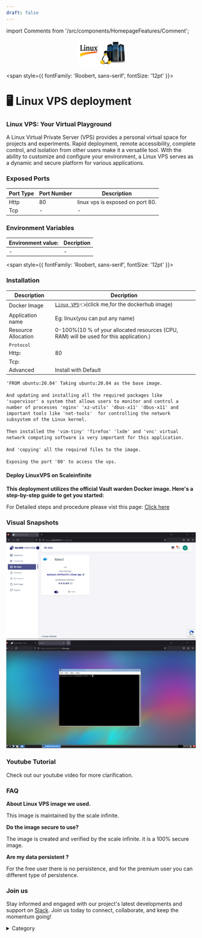 ```yaml
---
draft: false
---
```

import Comments from '/src/components/HomepageFeatures/Comment';


<p align="center">
  <img src="/img/vbfbn.jpg" alt="Alt Text" width="25%"/>
</p> 


<span style={{ fontFamily: 'Roobert, sans-serif', fontSize: '12pt' }}>

# 🖥 Linux VPS deployment

### Linux VPS: Your Virtual Playground

A Linux Virtual Private Server (VPS) provides a personal virtual space for projects and experiments. Rapid deployment, remote accessibility, complete control, and isolation from other users make it a versatile tool. With the ability to customize and configure your environment, a Linux VPS serves as a dynamic and secure platform for various applications.
### Exposed Ports

| Port Type | Port Number | Description                                     |
| --------- | ----------- | ----------------------------------------------- |
| Http      | 80          | linux vps is exposed on port 80.                    |
| Tcp       | -           | -             |

### Environment Variables


|   **Environment value:**          | Decription                                                                                                               | 
| --------------------- | ------                                                                                                                   | 
|-       |  -                              |
</span>


<span style={{ fontFamily: 'Roobert, sans-serif', fontSize: '12pt' }}>

### &#x20;Installation

|  Description          | Decription                                                                                                               | 
| --------------------- | ------                                                                                                                   | 
| Docker Image          |   [`Linux VPS`](https://hub.docker.com/r/scaleinfinite/linuxvps)👈(click me,for the dockerhub image)                       |
| Application name      |  Eg: linux(you can put any name)                                                                                        | 
| Resource Allocation   |  0-100%(10 % of your allocated resources (CPU, RAM) will be used for this application.)                                  | 
| `Protocol`            |                                                                                                                          | 
|  Http:                | 80                                                                                                                      |
|  Tcp:                 |                                                                                                                          | 
|    Advanced           |    Install with Default                                                                                                  |




```
'FROM ubuntu:20.04' Taking ubuntu:20.04 as the base image.

And updating and installing all the required packages like 'supervisor' a system that allows users to monitor and control a number of processes 'nginx' 'xz-utils' 'dbus-x11' 'dbus-x11' and important tools like 'net-tools'  for controlling the network subsystem of the Linux kernel.

Then installed the 'vim-tiny' 'firefox' 'lxde' and 'vnc' virtual network computing software is very important for this application.

And 'copying' all the required files to the image.

Exposing the port '80' to access the vps.

```

#### Deploy LinuxVPS on Scaleinfinite

**This deployment utilizes the official Vault warden Docker image. Here's a step-by-step guide to get you started:**

For Detailed steps and procedure please vist this page: [Click here](https://techscaleinfinite.github.io/introduction/cloud-float/Steps%20and%20procedure)

### Visual Snapshots
![Alt Text](/img/add7.jpg)
![Alt Text](/img/sds9.jpg)



### Youtube Tutorial&#x20;

Check out our youtube video for more clarification.




### FAQ

**About Linux VPS image we used.**

This image is maintained by the scale infinite.

**Do the image secure to use?**

The image is created and verified by the scale infinite. it is a 100% secure image.

**Are my data persistent ?**

For the free user there is no persistence, and for the premium user you can different type of persistence.

### Join us

Stay informed and engaged with our project's latest developments and support on [Slack](https://app.slack.com/client/T04QS32JX6E/C04QKEWE146). Join us today to connect, collaborate, and keep the momentum going!&#x20;

<details>

<summary>Category</summary>

Kubernetes, cloud computing, DevOps, cloud services, hosting platform, container orchestration, cloud infrastructure, cloud deployment, cloud management, cloud technology, cloud solutions, linux vps

</details>

</span>


<Comments />